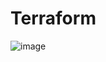 # Terraform

![image](https://github.com/DhanashriSaner/Terraform/assets/88526990/dbf7d536-737d-46f6-ad6b-061fa9c23824)
